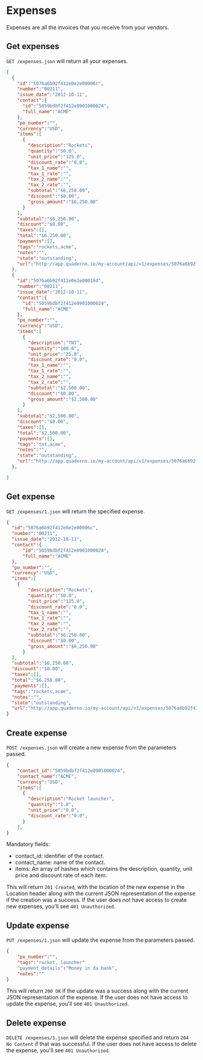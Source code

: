 # Expenses
Expenses are all the invoices that you receive from your vendors.

## Get expenses
`GET /expenses.json` will return all your expenses.
```json
[
  {
    "id":"5076a6b92f412e0e2e00006c",
    "number":"00211",
    "issue_date":"2012-10-11",
    "contact":{
	  "id":"5059bdbf2f412e0901000024",
	  "full_name":"ACME"
    },
    "po_number":"",
    "currency":"USD",
    "items":[
      {
	    "description":"Rockets",
	    "quantity":"50.0",
	    "unit_price":"125.0",
	    "discount_rate":"0.0",
	    "tax_1_name":"",
	    "tax_1_rate":"",
	    "tax_2_name":"",
	    "tax_2_rate":"",
	    "subtotal":"$6,250.00",
	    "discount":"$0.00",
	    "gross_amount":"$6,250.00"
	  }
    ],
    "subtotal":"$6,250.00",
    "discount":"$0.00",
    "taxes":[],
    "total":"$6,250.00",
    "payments":[],
    "tags":"rockets,acme",
    "notes":"",
    "state":"outstanding",
    "url":"http://app.quaderno.io/my-account/api/v1/expenses/5076a6b92f412e0e2e00006c"
  },
  {
    "id":"5076a6b92f412e0e2e00016d",
    "number":"00211",
    "issue_date":"2012-10-11",
    "contact":{
	  "id":"5059bdbf2f412e0901000024",
	  "full_name":"ACME"
    },
    "po_number":"",
    "currency":"USD",
    "items":[
      {
	    "description":"TNT",
	    "quantity":"100.0",
	    "unit_price":"25.0",
	    "discount_rate":"0.0",
	    "tax_1_name":"",
	    "tax_1_rate":"",
	    "tax_2_name":"",
	    "tax_2_rate":"",
	    "subtotal":"$2,500.00",
	    "discount":"$0.00",
	    "gross_amount":"$2,500.00"
	  }
    ],
    "subtotal":"$2,500.00",
    "discount":"$0.00",
    "taxes":[],
    "total":"$2,500.00",
    "payments":[],
    "tags":"tnt,acme",
    "notes":"",
    "state":"outstanding",
    "url":"http://app.quaderno.io/my-account/api/v1/expenses/5076a6b92f412e0e2e00016d"
  },

]
```

## Get expense
`GET /expenses/1.json` will return the specified expense.
```json
{
  "id":"5076a6b92f412e0e2e00006c",
  "number":"00211",
  "issue_date":"2012-10-11",
  "contact":{
	  "id":"5059bdbf2f412e0901000024",
	  "full_name":"ACME"
  },
  "po_number":"",
  "currency":"USD",
  "items":[
    {
	    "description":"Rockets",
	    "quantity":"50.0",
	    "unit_price":"125.0",
	    "discount_rate":"0.0",
	    "tax_1_name":"",
	    "tax_1_rate":"",
	    "tax_2_name":"",
	    "tax_2_rate":"",
	    "subtotal":"$6,250.00",
	    "discount":"$0.00",
	    "gross_amount":"$6,250.00"
	  }
  ],
  "subtotal":"$6,250.00",
  "discount":"$0.00",
  "taxes":[],
  "total":"$6,250.00",
  "payments":[],
  "tags":"rockets,acme",
  "notes":"",
  "state":"outstanding",
  "url":"http://app.quaderno.io/my-account/api/v1/expenses/5076a6b92f412e0e2e00006c"
}
```
## Create expense
`POST /expenses.json` will create a new expense from the parameters passed.
```json
{     
	"contact_id":"5059bdbf2f412e0901000024",
	"contact_name":"ACME",
	"currency":"USD",
	"items":[
	  {
		"description":"Rocket launcher",
		"quantity":"1.0",
		"unit_price":"0.0",
		"discount_rate":"0.0",
	  }
	],
}
```

Mandatory fields:

* contact_id: identifier of the contact. 
* contact_name: name of the contact.
* items: An array of hashes which contains the description, quantity, unit price and discount rate of each item. 

This will return `201 Created`, with the location of the new expense in the Location header along with the current JSON representation of the expense if the creation was a success.  If the user does not have access to create new expenses, you'll see `401 Unauthorized`.

## Update expense
`PUT /expenses/1.json` will update the expense from the parameters passed.
```json
{
	"po_number":"",
	"tags":"rocket, launcher"
	"payment_details":"Money in da bank",
	"notes":""
} 
```

This will return `200 OK` if the update was a success along with the current JSON representation of the expense. If the user does not have access to update the expense, you'll see `401 Unauthorized`.

## Delete expense
`DELETE /expenses/1.json` will delete the expense specified and return `204 No Content` if that was successful. If the user does not have access to delete the expense, you'll see `401 Unauthorized`.